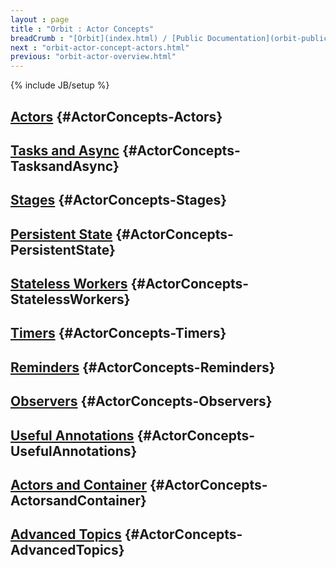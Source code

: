 ```yaml
---
layout : page
title : "Orbit : Actor Concepts"
breadCrumb : "[Orbit](index.html) / [Public Documentation](orbit-public-documentation.html) / [Actors](orbit-actors.html)"
next : "orbit-actor-concept-actors.html"
previous: "orbit-actor-overview.html"
---
```

{% include JB/setup %}

[Actors](orbit-actor-concept-actors.html) {#ActorConcepts-Actors}
----------


[Tasks and Async](orbit-actor-concept-tasks-and-async.html) {#ActorConcepts-TasksandAsync}
----------


[Stages](orbit-actor-concept-stages.html) {#ActorConcepts-Stages}
----------


[Persistent State](orbit-actor-concept-persistent-state.html) {#ActorConcepts-PersistentState}
----------


[Stateless Workers](orbit-actor-concept-stateless-workers.html) {#ActorConcepts-StatelessWorkers}
----------


[Timers](orbit-actor-concept-timers.html) {#ActorConcepts-Timers}
----------


[Reminders](orbit-actor-concept-reminders.html) {#ActorConcepts-Reminders}
----------


[Observers](orbit-actor-concept-observers.html) {#ActorConcepts-Observers}
----------


[Useful Annotations](orbit-actor-concept-useful-annotations.html) {#ActorConcepts-UsefulAnnotations}
----------


[Actors and Container](orbit-actor-concept-actors-and-container.html) {#ActorConcepts-ActorsandContainer}
----------


[Advanced Topics](orbit-actor-concept-advanced-topics.html) {#ActorConcepts-AdvancedTopics}
----------

